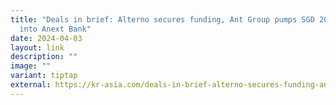 ```yaml
---
title: "Deals in brief: Alterno secures funding, Ant Group pumps SGD 200 million
  into Anext Bank"
date: 2024-04-03
layout: link
description: ""
image: ""
variant: tiptap
external: https://kr-asia.com/deals-in-brief-alterno-secures-funding-ant-group-pumps-sgd-200-million-into-anext-bank-carousell-acquires-luxlexicon-and-more
---
```

